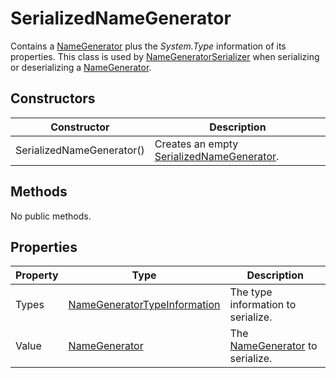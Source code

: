 # SerializedNameGenerator

Contains a [NameGenerator](namegenerator.md) plus the *System.Type* information of its properties. This class is used by [NameGeneratorSerializer](namegeneratorserializer.md) when serializing or deserializing a [NameGenerator](namegenerator.md).

## Constructors

| Constructor | Description |
|-------------|-------------|
| SerializedNameGenerator() | Creates an empty [SerializedNameGenerator](serializednamegenerator.md). |

## Methods

No public methods.
## Properties

| Property | Type | Description |
|----------|------|-------------|
| Types | [NameGeneratorTypeInformation](namegeneratortypeinformation.md) | The type information to serialize. |
| Value | [NameGenerator](namegenerator.md) | The [NameGenerator](namegenerator.md) to serialize. |
